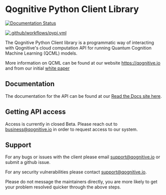 # Qognitive Python Client Library

[![Documentation Status](https://readthedocs.com/projects/qognitive-qcog-python-client/badge/?version=latest)](https://qognitive-qcog-python-client.readthedocs-hosted.com/en/latest/?badge=latest)

[![.github/workflows/pypi.yml](https://github.com/qognitive/qcog-python-client/actions/workflows/pypi.yml/badge.svg)](https://github.com/qognitive/qcog-python-client/actions/workflows/pypi.yml)

The Qognitive Python Client library is a programmatic way of interacting with Qognitive's cloud computation API for running Quantum Cognition Machine Learning (QCML) models.

More information on QCML can be found at our website <https://qognitive.io> and from our initial [white paper](https://www.qognitive.io/QCML%20-%20Qognitive,%20Inc.pdf)

## Documentation

The documentation for the API can be found at our [Read the Docs site here](https://qognitive-qcog-python-client.readthedocs-hosted.com/en/latest/).

## Getting API access

Access is currently in closed Beta. Please reach out to <business@qognitive.io> in order to request access to our system.

## Support

For any bugs or issues with the client please email <support@qognitive.io> or submit a github issue.

For any security vulnerabilities please contact <support@qognitive.io>.

Please do not message the maintainers directly, you are more likely to get your problem resolved quicker through the above steps.
